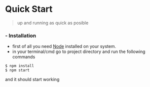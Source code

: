 # Quick Start

> up and running as quick as posible

### - Installation

* first of all you need [Node](https://nodejs.org/) installed on your system.  
* in your terminal/cmd go to project directory and run the following commands
``` shell
$ npm install
$ npm start
```
and it should start working